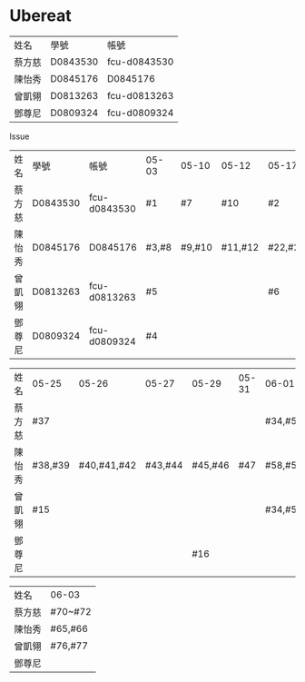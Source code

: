 # Ubereat

<table>
  <tr>
    <td>姓名</td>
    <td>學號</td>
    <td>帳號</td>
  </tr>
  <tr>
    <td>蔡方慈</td>
    <td>D0843530</td>
    <td>fcu-d0843530</td>
  </tr>
  <tr>
    <td>陳怡秀</td>
    <td>D0845176</td>
    <td>D0845176</td>
  </tr>
  <tr>
    <td>曾凱翎</td>
    <td>D0813263</td>
    <td>fcu-d0813263</td>
  </tr>
  <tr>
    <td>鄧尊尼</td>
    <td>D0809324</td>
    <td>fcu-d0809324</td>
  </tr>
</table>


Issue
<table>
  <tr>
    <td>姓名</td>
    <td>學號</td>
    <td>帳號</td>
    <td>05-03</td>
    <td>05-10</td>
    <td>05-12</td>
    <td>05-17</td>
    <td>05-19</td>
    <td>05-21</td>
  </tr>
  <tr>
    <td>蔡方慈</td>
    <td>D0843530</td>
    <td>fcu-d0843530</td>
    <td>#1</td>
    <td>#7</td>
    <td>#10</td>
    <td>#2</td>
    <td>#28</td>
    <td>#38</td>
  </tr>
  <tr>
    <td>陳怡秀</td>
    <td>D0845176</td>
    <td>D0845176</td>
    <td>#3,#8</td>
    <td>#9,#10</td>
    <td>#11,#12</td>
    <td>#22,#23</td>
    <td>#24,#25</td>
    <td>#36,#37</td>
  </tr>
  <tr>
    <td>曾凱翎</td>
    <td>D0813263</td>
    <td>fcu-d0813263</td>
    <td>#5</td>
    <td></td>
    <td></td>
    <td>#6</td>
    <td>#2</td>
    <td>#13,#14</td>
  </tr>
  <tr>
    <td>鄧尊尼</td>
    <td>D0809324</td>
    <td>fcu-d0809324</td>
    <td>#4</td>
    <td></td>
    <td></td>
    <td></td>
    <td></td>
    <td></td>
  </tr>
</table>

<table>
  <tr>
    <td>姓名</td>
    <td>05-25</td>
    <td>05-26</td>
    <td>05-27</td>
    <td>05-29</td>
    <td>05-31</td>
    <td>06-01</td>
    <td>06-02</td>
  </tr>
  <tr>
    <td>蔡方慈</td>
    <td>#37</td>
    <td></td>
    <td></td>
    <td></td>
    <td></td>
    <td>#34,#52,#53</td>
    <td>#57,#54,#55,#56</td>
  </tr>
  <tr>
    <td>陳怡秀</td>
    <td>#38,#39</td>
    <td>#40,#41,#42</td>
    <td>#43,#44</td>
    <td>#45,#46</td>
    <td>#47</td>
    <td>#58,#59,#60</td>
    <td>#61,#62,#63,#64</td>
  </tr>
  <tr>
    <td>曾凱翎</td>
    <td>#15</td>
    <td></td>
    <td></td>
    <td></td>
    <td></td>
    <td>#34,#52,#53</td>
    <td></td>
  </tr>
  <tr>
    <td>鄧尊尼</td>
    <td></td>
    <td></td>
    <td></td>
    <td>#16</td>
    <td></td>
    <td></td>
    <td></td>
  </tr>
</table>

<table>
  <tr>
    <td>姓名</td>
    <td>06-03</td>
    
  </tr>
  <tr>
    <td>蔡方慈</td>
    <td>#70~#72</td>
  </tr>
  <tr>
    <td>陳怡秀</td>
    <td>#65,#66</td>
  </tr>
  <tr>
    <td>曾凱翎</td>
    <td>#76,#77</td>
  </tr>
  <tr>
    <td>鄧尊尼</td>
    <td></td>
  </tr>
</table>
